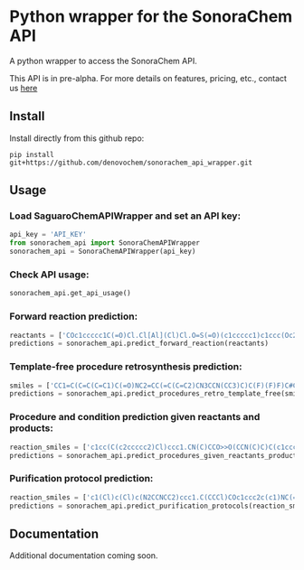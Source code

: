 # Python wrapper for the SonoraChem API

A python wrapper to access the SonoraChem API.

This API is in pre-alpha. For more details on features, pricing, etc., contact us [here](https://denovochem.com)

## Install

Install directly from this github repo:

```console
pip install git+https://github.com/denovochem/sonorachem_api_wrapper.git
```

## Usage

### Load SaguaroChemAPIWrapper and set an API key:

```python
api_key = 'API_KEY'
from sonorachem_api import SonoraChemAPIWrapper
sonorachem_api = SonoraChemAPIWrapper(api_key)
```

### Check API usage:

```python
sonorachem_api.get_api_usage()
```

### Forward reaction prediction:

```python
reactants = ['COc1ccccc1C(=O)Cl.Cl[Al](Cl)Cl.O=S(=O)(c1ccccc1)c1ccc(Oc2ccccc2)cc1.ClCCCl.O.[K+].[OH-].O=S(=O)([O-])[O-].[Mg+2]']
predictions = sonorachem_api.predict_forward_reaction(reactants)
```

### Template-free procedure retrosynthesis prediction:

```python
smiles = ['CC1=C(C=C(C=C1)C(=O)NC2=CC(=C(C=C2)CN3CCN(CC3)C)C(F)(F)F)C#CC4=CN=C5N4N=CC=C5']
predictions = sonorachem_api.predict_procedures_retro_template_free(smiles)
```

### Procedure and condition prediction given reactants and products:

```python
reaction_smiles = ['c1cc(C(c2ccccc2)Cl)ccc1.CN(C)CCO>>O(CCN(C)C)C(c1ccccc1)c2ccccc2']
predictions = sonorachem_api.predict_procedures_given_reactants_products(reaction_smiles)
```

### Purification protocol prediction:

```python
reaction_smiles = ['c1(Cl)c(Cl)c(N2CCNCC2)ccc1.C(CCCl)COc1ccc2c(c1)NC(=O)CC2.ClC(Cl)Cl.O.[Na+].[OH-]>>Clc4cccc(N3CCN(CCCCOc2ccc1c(NC(=O)CC1)c2)CC3)c4Cl']
predictions = sonorachem_api.predict_purification_protocols(reaction_smiles)
```

## Documentation

Additional documentation coming soon.

